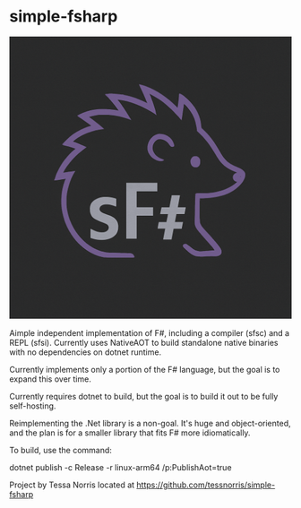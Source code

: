 # simple-fsharp

![SimpleFSharp logo](assets/logo.png)

Aimple independent implementation of F#, including a compiler (sfsc) and a REPL (sfsi). Currently uses NativeAOT to build standalone native binaries with no dependencies on dotnet runtime.

Currently implements only a portion of the F# language, but the goal is to expand this over time.

Currently requires dotnet to build, but the goal is to build it out to be fully self-hosting.

Reimplementing the .Net library is a non-goal. It's huge and object-oriented, and the plan is for a smaller library that fits F# more idiomatically.

To build, use the command:

dotnet publish -c Release -r linux-arm64 /p:PublishAot=true

Project by Tessa Norris
located at https://github.com/tessnorris/simple-fsharp
